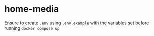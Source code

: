 # home-media

Ensure to create `.env` using `.env.example` with the variables set before running `docker compose up`